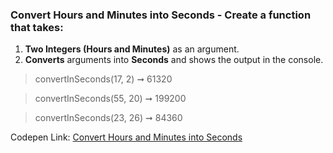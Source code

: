 ### Convert Hours and Minutes into Seconds - Create a function that takes: 

1. **Two Integers (Hours and Minutes)** as an argument. 
1. **Converts** arguments into **Seconds** and shows the output in the console.

> convertInSeconds(17, 2) ➞ 61320 

> convertInSeconds(55, 20) ➞ 199200

> convertInSeconds(23, 26) ➞ 84360 

Codepen Link: [Convert Hours and Minutes into Seconds](https://codepen.io/javascriptstudent/pen/zYvKYzd?editors=0012)